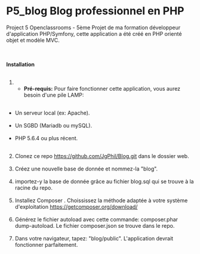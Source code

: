 # P5_blog Blog professionnel en PHP
Project 5 Openclassrooms - 5ème Projet de ma formation développeur d'application PHP/Symfony, cette application a été créé en PHP orienté objet et modèle MVC. <br><br><br>

<b>Installation</b><br><br>
1.  - <b>Pré-requis:</b> Pour faire fonctionner cette application, vous aurez besoin d'une pile LAMP:<br><br>
  -  Un serveur local (ex: Apache).<br><br>
  -  Un SGBD (Mariadb ou mySQL). <br><br>
  -  PHP 5.6.4 ou plus récent. <br><br>
2. Clonez ce repo  <https://github.com/JgPhil/Blog.git> dans le dossier web.<br><br>
3. Créez une nouvelle base de donnée et nommez-la "blog".  <br><br>
4. importez-y la base de donnée grâce au fichier blog.sql qui se trouve à la racine du repo. <br><br>
5. Installez Composer . Choississez la méthode adaptée à votre système d'exploitation <https://getcomposer.org/download/><br><br>
6. Générez le fichier autoload avec cette commande: composer.phar dump-autoload. Le fichier composer.json se trouve dans le repo.<br><br>
7. Dans votre navigateur, tapez: "blog/public". L'application devrait fonctionner parfaitement.<br>
